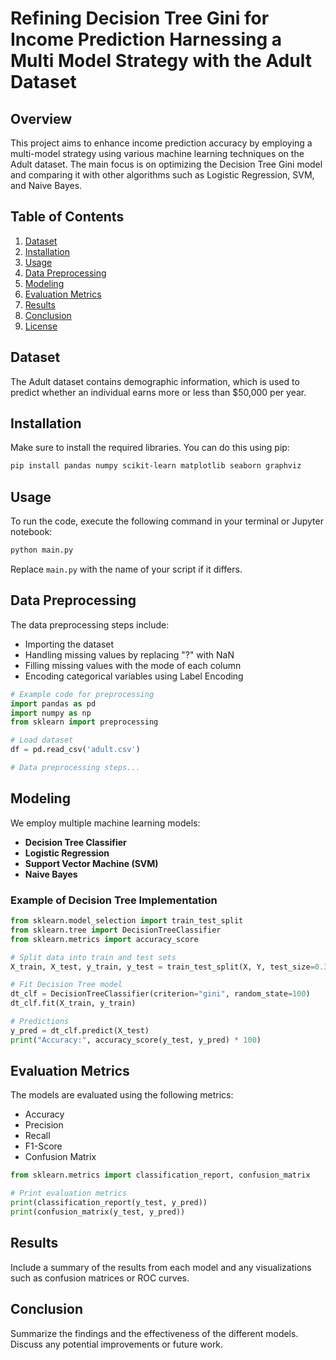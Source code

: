 # Refining Decision Tree Gini for Income Prediction Harnessing a Multi Model Strategy with the Adult Dataset

## Overview
This project aims to enhance income prediction accuracy by employing a multi-model strategy using various machine learning techniques on the Adult dataset. The main focus is on optimizing the Decision Tree Gini model and comparing it with other algorithms such as Logistic Regression, SVM, and Naive Bayes.

## Table of Contents
1. [Dataset](#dataset)
2. [Installation](#installation)
3. [Usage](#usage)
4. [Data Preprocessing](#data-preprocessing)
5. [Modeling](#modeling)
6. [Evaluation Metrics](#evaluation-metrics)
7. [Results](#results)
8. [Conclusion](#conclusion)
9. [License](#license)

## Dataset
The Adult dataset contains demographic information, which is used to predict whether an individual earns more or less than $50,000 per year. 

## Installation
Make sure to install the required libraries. You can do this using pip:

```bash
pip install pandas numpy scikit-learn matplotlib seaborn graphviz
```

## Usage
To run the code, execute the following command in your terminal or Jupyter notebook:

```python
python main.py
```

Replace `main.py` with the name of your script if it differs.

## Data Preprocessing
The data preprocessing steps include:
- Importing the dataset
- Handling missing values by replacing "?" with NaN
- Filling missing values with the mode of each column
- Encoding categorical variables using Label Encoding

```python
# Example code for preprocessing
import pandas as pd
import numpy as np
from sklearn import preprocessing

# Load dataset
df = pd.read_csv('adult.csv')

# Data preprocessing steps...
```

## Modeling
We employ multiple machine learning models:
- **Decision Tree Classifier**
- **Logistic Regression**
- **Support Vector Machine (SVM)**
- **Naive Bayes**

### Example of Decision Tree Implementation
```python
from sklearn.model_selection import train_test_split
from sklearn.tree import DecisionTreeClassifier
from sklearn.metrics import accuracy_score

# Split data into train and test sets
X_train, X_test, y_train, y_test = train_test_split(X, Y, test_size=0.3, random_state=100)

# Fit Decision Tree model
dt_clf = DecisionTreeClassifier(criterion="gini", random_state=100)
dt_clf.fit(X_train, y_train)

# Predictions
y_pred = dt_clf.predict(X_test)
print("Accuracy:", accuracy_score(y_test, y_pred) * 100)
```

## Evaluation Metrics
The models are evaluated using the following metrics:
- Accuracy
- Precision
- Recall
- F1-Score
- Confusion Matrix

```python
from sklearn.metrics import classification_report, confusion_matrix

# Print evaluation metrics
print(classification_report(y_test, y_pred))
print(confusion_matrix(y_test, y_pred))
```

## Results
Include a summary of the results from each model and any visualizations such as confusion matrices or ROC curves.

## Conclusion
Summarize the findings and the effectiveness of the different models. Discuss any potential improvements or future work.

